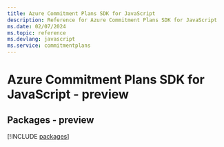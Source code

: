 ```yaml
---
title: Azure Commitment Plans SDK for JavaScript
description: Reference for Azure Commitment Plans SDK for JavaScript
ms.date: 02/07/2024
ms.topic: reference
ms.devlang: javascript
ms.service: commitmentplans
---
```

# Azure Commitment Plans SDK for JavaScript - preview
## Packages - preview
[!INCLUDE [packages](commitment-plans-index.md)]